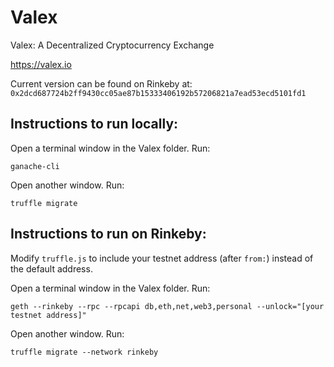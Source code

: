 # Valex
Valex: A Decentralized Cryptocurrency Exchange

https://valex.io

Current version can be found on Rinkeby at: `0x2dcd687724b2ff9430cc05ae87b15333406192b57206821a7ead53ecd5101fd1`

## Instructions to run locally:

Open a terminal window in the Valex folder. Run:

```
ganache-cli
```

Open another window. Run:

```
truffle migrate
```

## Instructions to run on Rinkeby:


Modify `truffle.js` to include your testnet address (after `from:`) instead of the default address.

Open a terminal window in the Valex folder. Run:

```
geth --rinkeby --rpc --rpcapi db,eth,net,web3,personal --unlock="[your testnet address]"
```

Open another window. Run:
```
truffle migrate --network rinkeby
```
